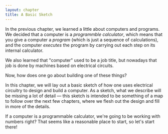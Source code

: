 ```yaml
---
layout: chapter
title: A Basic Sketch
---
```


In the previous chapter, we learned a little about computers and programs. We decided that a computer is a *programmble calculator*, which means that you give a computer a *program* (which is just a sequence of calculations), and the computer *executes* the program by carrying out each step on its internal calculator.

We also learned that "computer" used to be a job title, but nowadays that job is done by machines based on electrical circuits.

Now, how does one go about building one of these things?

In this chapter, we will lay out a basic sketch of how one uses electrical circuitry to design and build a computer. As a sketch, what we describe will be missing a lot of detail &mdash; this sketch is intended to be something of a map to follow over the next few chapters, where we flesh out the design and fill in more of the details.

If a computer is a programmable calculator, we're going to be working with numbers right? That seems like a reasonable place to start, so let's start there!